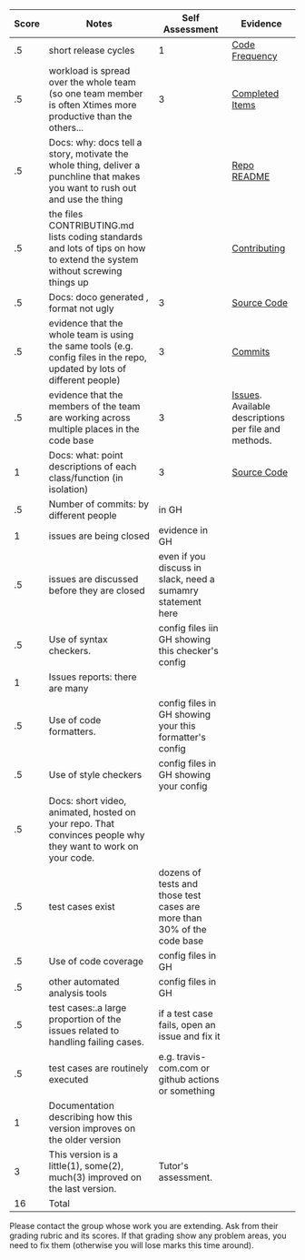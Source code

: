 
|Score|Notes|Self Assessment| Evidence|
|-|-----|----------|---------|
|.5| short release cycles|1|[Code Frequency](https://github.com/TommasU/scrivener/graphs/code-frequency)|
|.5| workload is spread over the whole team (so one team member is often Xtimes more productive than the others...|3|[Completed Items](https://github.com/TommasU/scrivener/projects/1)|
|.5|Docs: why: docs tell a story, motivate the whole thing, deliver a punchline that makes you want to rush out and use the thing | |[Repo README](https://github.com/TommasU/scrivener)|
|.5|the files CONTRIBUTING.md lists coding standards and lots of tips on how to extend the system without screwing things up  | |[Contributing](https://github.com/TommasU/scrivener/blob/main/CONTRIBUTING.md)|
|.5|Docs: doco generated , format not ugly  | 3|[Source Code](https://github.com/TommasU/scrivener/tree/main/source)|
|.5|evidence that the whole team is using the same tools (e.g. config files in the repo, updated by lots of different people) |3 |[Commits](https://github.com/TommasU/scrivener/graphs/commit-activity)|
|.5|evidence that the members of the team are working across multiple places in the code base |3 |[Issues](https://github.com/TommasU/scrivener/issues). Available descriptions per file and methods.
|1|Docs: what: point descriptions of each class/function (in isolation)  |3 |[Source Code](https://github.com/TommasU/scrivener/tree/main/source)
|.5|Number of commits: by different people  | in GH|
|1|issues are being closed | evidence in GH|
|.5|issues are discussed before they are closed | even if you discuss in slack, need a sumamry statement here|
|.5|Use of syntax checkers. | config files iin GH showing this checker's config|
|1|Issues reports: there are many  | |
|.5|Use of code formatters. | config files in GH showing your this formatter's config|
|.5|Use of style checkers | config files in GH showing your config|
|.5|Docs: short video, animated, hosted on your repo. That convinces people why they want to work on your code. | |
|.5|test cases exist  | dozens of tests and those test cases are more than 30% of the code base|
|.5|Use of code coverage  | config files in GH|
|.5|other automated analysis tools  | config files in GH|
|.5|test cases:.a large proportion of the issues related to handling failing cases. | if a test case fails, open an issue and fix it|
|.5|test cases are routinely executed | e.g. travis-com.com or github actions or something|
|1|Documentation describing how this version improves on the older version| 
|3|This version is a little(1), some(2), much(3) improved on the last version.|Tutor's assessment.| 
|16| Total|


Please contact the group whose work you are extending. Ask from their grading rubric and its scores.
If that grading show any problem areas, you need to fix them (otherwise you will lose marks this time around).


